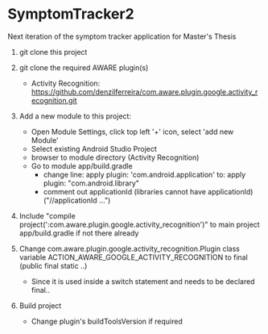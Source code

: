 # SymptomTracker2
Next iteration of the symptom tracker application for Master's Thesis

1) git clone this project

2) git clone the required AWARE plugin(s)</br>
    - Activity Recognition: https://github.com/denzilferreira/com.aware.plugin.google.activity_recognition.git</br>

3) Add a new module to this project:</br>
    - Open Module Settings, click top left '+' icon, select 'add new Module'</br>
    - Select existing Android Studio Project</br>
    - browser to module directory (Activity Recognition)</br>
    - Go to module app/build.gradle</br>
        - change line: apply plugin: 'com.android.application' to: apply plugin: "com.android.library"</br>
        - comment out applicationId (libraries cannot have applicationId) ("//applicationId ...")</br>

4) Include "compile project(':com.aware.plugin.google.activity_recognition')" to main project app/build.gradle if not there already</br>

5) Change com.aware.plugin.google.activity_recognition.Plugin class variable ACTION_AWARE_GOOGLE_ACTIVITY_RECOGNITION to final (public final static ..)</br>
    - Since it is used inside a switch statement and needs to be declared final..</br>

6) Build project</br>
    - Change plugin's buildToolsVersion if required</br>
